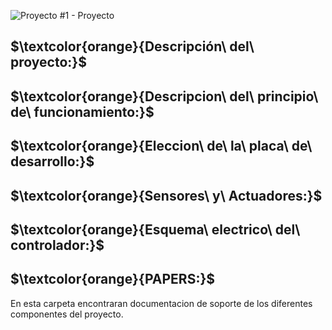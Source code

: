 ![Proyecto #1 - Proyecto](https://user-images.githubusercontent.com/46485082/231865472-c5512f07-7ed4-4264-a168-755b2fdeed73.png)



## $\textcolor{orange}{Descripción\ del\ proyecto:}$


## $\textcolor{orange}{Descripcion\ del\ principio\ de\ funcionamiento:}$


## $\textcolor{orange}{Eleccion\ de\ la\ placa\ de\ desarrollo:}$


## $\textcolor{orange}{Sensores\ y\ Actuadores:}$



## $\textcolor{orange}{Esquema\ electrico\ del\ controlador:}$




## $\textcolor{orange}{PAPERS:}$


En esta carpeta encontraran documentacion de soporte de los diferentes componentes del proyecto.

